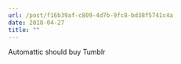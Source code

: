 ```yaml
---
url: /post/f16b39af-c809-4d7b-9fc8-bd38f5741c4a
date: 2018-04-27
title: ""
---
```


Automattic should buy Tumblr
